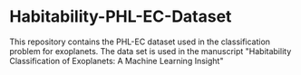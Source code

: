 # Habitability-PHL-EC-Dataset
This repository contains the PHL-EC dataset used in the classification problem for exoplanets. The data set is used in the manuscript "Habitability Classification of Exoplanets: A Machine Learning Insight"
